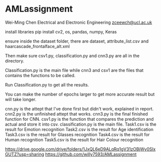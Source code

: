 # AMLassignment

Wei-Ming Chen
Electrical and Electronic Engineering
zceewch@ucl.ac.uk

install libraries
pip install cv2, os, pandas, numpy, Keras

ensure inside the dataset folder, there are dataset, attribute_list.csv and haarcascade_frontalface_alt.xml

Then make sure csv1.py, classification.py and cnn3.py are all in the directory.

Classification.py is the main file while cnn3 and csv1 are the files that contains the functions to be called.

Run Classification.py to get all the results.

You can make the number of epochs larger to get more accurate result but will take longer.





cnn.py is the attept that I've done first but didn't work, explained in report.
cnn2.py is the unfinished attept that works.
cnn3.py is the final finished function for CNN.
csv1.py is the function that compares the prediction and actual and store it into csv.
classification.py is the main file.
Task1.csv is the result for Emotion recognition
Task2.csv is the result for Age identification
Task3.csv is the result for Glasses recognition
Task4.csv is the result for Human recognition
Task5.csv is the result for Hair Colour recognition

https://drive.google.com/drive/folders/1JxQL6eD9ALqRq1gV31zOBjWy0SIxGUTZ?usp=sharing
https://github.com/willy7593/AMLassignment

